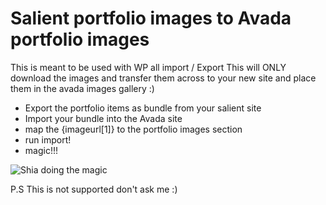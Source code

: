 # Salient portfolio images to Avada portfolio images
This is meant to be used with WP all import / Export
This will ONLY download the images and transfer them across to your new site and place them in the avada images gallery :) 
* Export the portfolio items as bundle from your salient site 
* Import your bundle into the Avada site 
* map the {imageurl[1]} to the portfolio images section 
* run import! 
* magic!!! 

![Shia doing the magic](https://i.imgur.com/WCIDZ5q.gif)

P.S This is not supported don't ask me :) 
